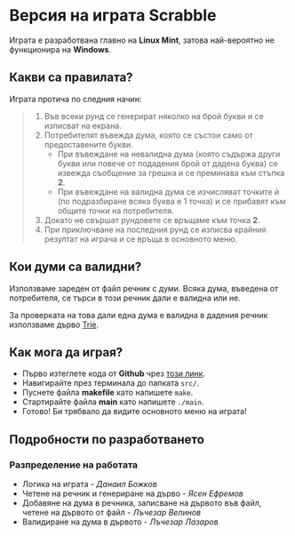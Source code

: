 # Версия на играта Scrabble
Играта е разработвана главно на **Linux Mint**, затова най-вероятно не функционира на **Windows**.

## Какви са правилата?
Играта протича по следния начин:

> 1. Във всеки рунд се генерират няколко на брой букви и се изписват на екрана.
> 2. Потребителят въвежда дума, която се състои само от предоставените букви.  
>    - При въвеждане на невалидна дума (която съдържа други букви или повече от подадения брой от дадена буква) се извежда съобщение за грешка и се преминава към стъпка **2**.  
>    - При въвеждане на валидна дума се изчисляват точките ѝ (по подразбиране всяка буква е 1 точка) и се прибавят към общите точки на потребителя.
> 3. Докато не свършат рундовете се връщаме към точка **2**.
> 4. При приключване на последния рунд се изписва крайния резултат на играча и се връща в основното меню.

## Кои думи са валидни?
Използваме зареден от файл речник с думи. Всяка дума, въведена от потребителя, се търси в този речник дали е валидна или не.

За проверката на това дали една дума е валидна в дадения речник използваме дърво [Trie](https://en.wikipedia.org/wiki/Trie).

## Как мога да играя?
- Първо изтеглете кода от **Github** чрез [този линк](https://github.com/YassenEfremov/elsys-10A-scrabble/archive/refs/heads/master.zip).
- Навигирайте през терминала до папката ```src/```.
- Пуснете файла **makefile** като напишете ```make```.
- Стартирайте файла **main** като напишете ```./main```.
- Готово! Би трябвало да видите основното меню на играта!

## Подробности по разработването
### Разпределение на работата
* Логика на играта - *Данаил Божков*
* Четене на речник и генериране на дърво - *Ясен Ефремов*
* Добавяне на дума в речника, записване на дървото във файл, четене на дървото от файл - *Лъчезар Велинов*
* Валидиране на дума в дървото - *Лъчезар Лазаров*
